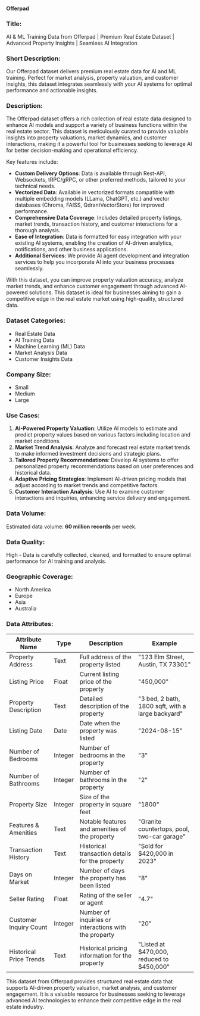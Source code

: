 #### Offerpad

### Title:  
AI & ML Training Data from Offerpad | Premium Real Estate Dataset | Advanced Property Insights | Seamless AI Integration

### Short Description:  
Our Offerpad dataset delivers premium real estate data for AI and ML training. Perfect for market analysis, property valuation, and customer insights, this dataset integrates seamlessly with your AI systems for optimal performance and actionable insights.

### Description:  
The Offerpad dataset offers a rich collection of real estate data designed to enhance AI models and support a variety of business functions within the real estate sector. This dataset is meticulously curated to provide valuable insights into property valuations, market dynamics, and customer interactions, making it a powerful tool for businesses seeking to leverage AI for better decision-making and operational efficiency.

Key features include:
- **Custom Delivery Options**: Data is available through Rest-API, Websockets, tRPC/gRPC, or other preferred methods, tailored to your technical needs.
- **Vectorized Data**: Available in vectorized formats compatible with multiple embedding models (LLama, ChatGPT, etc.) and vector databases (Chroma, FAISS, QdrantVectorStore) for improved performance.
- **Comprehensive Data Coverage**: Includes detailed property listings, market trends, transaction history, and customer interactions for a thorough analysis.
- **Ease of Integration**: Data is formatted for easy integration with your existing AI systems, enabling the creation of AI-driven analytics, notifications, and other business applications.
- **Additional Services**: We provide AI agent development and integration services to help you incorporate AI into your business processes seamlessly.

With this dataset, you can improve property valuation accuracy, analyze market trends, and enhance customer engagement through advanced AI-powered solutions. This dataset is ideal for businesses aiming to gain a competitive edge in the real estate market using high-quality, structured data.

### Dataset Categories:  
- Real Estate Data  
- AI Training Data  
- Machine Learning (ML) Data  
- Market Analysis Data  
- Customer Insights Data  

### Company Size:  
- Small  
- Medium  
- Large  

### Use Cases:  
1. **AI-Powered Property Valuation**: Utilize AI models to estimate and predict property values based on various factors including location and market conditions.
2. **Market Trend Analysis**: Analyze and forecast real estate market trends to make informed investment decisions and strategic plans.
3. **Tailored Property Recommendations**: Develop AI systems to offer personalized property recommendations based on user preferences and historical data.
4. **Adaptive Pricing Strategies**: Implement AI-driven pricing models that adjust according to market trends and competitive factors.
5. **Customer Interaction Analysis**: Use AI to examine customer interactions and inquiries, enhancing service delivery and engagement.

### Data Volume:  
Estimated data volume: **60 million records** per week.

### Data Quality:  
High - Data is carefully collected, cleaned, and formatted to ensure optimal performance for AI training and analysis.

### Geographic Coverage:  
- North America  
- Europe  
- Asia  
- Australia  

### Data Attributes:

| Attribute Name             | Type   | Description                                                    | Example                                         |
|----------------------------|--------|----------------------------------------------------------------|-------------------------------------------------|
| Property Address           | Text   | Full address of the property listed                            | "123 Elm Street, Austin, TX 73301"             |
| Listing Price              | Float  | Current listing price of the property                          | "450,000"                                       |
| Property Description       | Text   | Detailed description of the property                           | "3 bed, 2 bath, 1800 sqft, with a large backyard" |
| Listing Date               | Date   | Date when the property was listed                              | "2024-08-15"                                    |
| Number of Bedrooms         | Integer| Number of bedrooms in the property                             | "3"                                             |
| Number of Bathrooms        | Integer| Number of bathrooms in the property                            | "2"                                             |
| Property Size              | Integer| Size of the property in square feet                            | "1800"                                          |
| Features & Amenities       | Text   | Notable features and amenities of the property                 | "Granite countertops, pool, two-car garage"     |
| Transaction History        | Text   | Historical transaction details for the property                | "Sold for $420,000 in 2023"                     |
| Days on Market             | Integer| Number of days the property has been listed                    | "8"                                             |
| Seller Rating              | Float  | Rating of the seller or agent                                 | "4.7"                                           |
| Customer Inquiry Count     | Integer| Number of inquiries or interactions with the property          | "20"                                            |
| Historical Price Trends    | Text   | Historical pricing information for the property                | "Listed at $470,000, reduced to $450,000"       |

This dataset from Offerpad provides structured real estate data that supports AI-driven property valuation, market analysis, and customer engagement. It is a valuable resource for businesses seeking to leverage advanced AI technologies to enhance their competitive edge in the real estate industry.